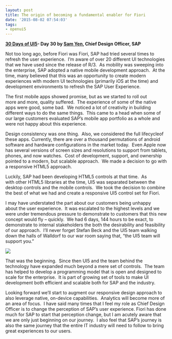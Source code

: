 ```yaml
---
layout: post
title: The origin of becoming a fundamental enabler for Fiori
date: '2015-08-02 07:54:03'
tags:
- openui5
---
```


**[30 Days of UI5](http://pipetree.com/qmacro/blog/2015/07/04/30-days-of-ui5/)- Day 30 by [Sam Yen](https://twitter.com/uxsamyen), Chief Design Officer, SAP**

Not too long ago, before Fiori was Fiori, SAP had tried several times to refresh the user experience.  I’m aware of over 20 different UI technologies that we have used since the release of R/3.  As mobility was sweeping into the enterprise, SAP adopted a native mobile development approach.  At the time, many believed that this was an opportunity to create modern experiences with modern UI technologies (primarily iOS at the time) and development environments to refresh the SAP User Experience.

The first mobile apps showed promise, but as we started to roll out more and more, quality suffered.  The experience of some of the native apps were good, some bad.  We noticed a lot of creativity in building different ways to do the same things.  This came to a head when some of our large customers evaluated SAP’s mobile app portfolio as a whole and were not happy about this experience.

Design consistency was one thing.  Also, we considered the full lifecycleof these apps. Currently, there are over a thousand permutations of android software and hardware configurations in the market today.  Even Apple now has several versions of screen sizes and resolutions to support from tablets, phones, and now watches.  Cost of development, support, and ownership pointed to a modern, but scalable approach.  We made a decision to go with a responsive HTML5 approach.

Luckily, SAP had been developing HTML5 controls at that time.  As with other HTML5 libraries at the time, UI5 was separated between the desktop controls and the mobile controls.  We took the decision to combine the best of what we had and create a responsive UI5 control set for Fiori.

I may have understated the part about our customers being unhappy about the user experience.  It was escalated to the highest levels and we were under tremendous pressure to demonstrate to customers that this new concept would fly – quickly.  We had 6 days, 144 hours to be exact, to demonstrate to internal stakeholders the both the desirability and feasibility of our approach.  I’ll never forget Stefan Beck and the UI5 team walking down the halls of Walldorf to our war room saying that, “the UI5 team will support you.”

![](/qmacro/blog/content/images/2018/02/section1-1-300x197.png)

That was the beginning.  Since then UI5 and the team behind the technology have expanded much beyond a mere set of controls.  The team has helped to develop a programming model that is open and designed to scale for the enterprise.  It is part of growing set of tools to make UI development both efficient and scalable both for SAP and the industry.

Looking forward we’ll start to augment our responsive design approach to also leverage native, on-device capabilities.  Analytics will become more of an area of focus.  I have said many times that I feel my role as Chief Design Officer is to change the perception of SAP’s user experience. Fiori has done much for SAP to start that perception change, but I am acutely aware that we are only just beginning on our journey.  I also feel that SAP’s journey is also the same journey that the entire IT industry will need to follow to bring great experiences to our users.


